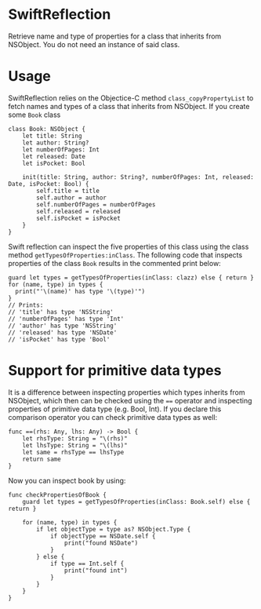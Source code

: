 # SwiftReflection
Retrieve name and type of properties for a class that inherits from NSObject. You do not need an instance of said class.

# Usage
SwiftReflection relies on the Objectice-C method `class_copyPropertyList` to fetch names and types of a class that inherits from NSObject. If you create some `Book` class
```
class Book: NSObject {
    let title: String
    let author: String?
    let numberOfPages: Int
    let released: Date
    let isPocket: Bool

    init(title: String, author: String?, numberOfPages: Int, released: Date, isPocket: Bool) {
        self.title = title
        self.author = author
        self.numberOfPages = numberOfPages
        self.released = released
        self.isPocket = isPocket
    }
}
```

Swift reflection can inspect the five properties of this class using the class method `getTypesOfProperties:inClass`. The following code that inspects properties of the class `Book` results in the commented print below:
```
guard let types = getTypesOfProperties(inClass: clazz) else { return }
for (name, type) in types {
  print("'\(name)' has type '\(type)'")
}
// Prints:
// 'title' has type 'NSString'
// 'numberOfPages' has type 'Int'
// 'author' has type 'NSString'
// 'released' has type 'NSDate'
// 'isPocket' has type 'Bool'
```


# Support for primitive data types
It is a difference between inspecting properties which types inherits from NSObject, which then can be checked using the `==` operator and inspecting properties of primitive data type (e.g. Bool, Int). If you declare this comparison operator you can check primitive data types as well:
```
func ==(rhs: Any, lhs: Any) -> Bool {
    let rhsType: String = "\(rhs)"
    let lhsType: String = "\(lhs)"
    let same = rhsType == lhsType
    return same
}
```

Now you can inspect book by using:
```
func checkPropertiesOfBook {
    guard let types = getTypesOfProperties(inClass: Book.self) else { return }

    for (name, type) in types {
        if let objectType = type as? NSObject.Type {
            if objectType == NSDate.self {
                print("found NSDate")
            }
        } else {
            if type == Int.self {
                print("found int")
            }
        }
    }
}
```
